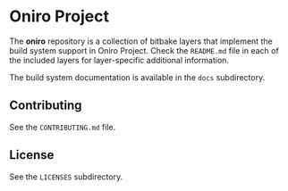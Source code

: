 <!--
SPDX-FileCopyrightText: Huawei Inc.

SPDX-License-Identifier: CC-BY-4.0
-->

# Oniro Project

The **oniro** repository is a collection of bitbake layers that implement the
build system support in Oniro Project. Check the `README.md` file in each of
the included layers for layer-specific additional information.

The build system documentation is available in the `docs` subdirectory.

## Contributing

See the `CONTRIBUTING.md` file.

## License

See the `LICENSES` subdirectory.
